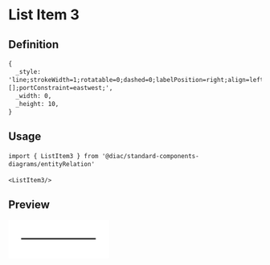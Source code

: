 # List Item 3

## Definition

```
{
  _style: 'line;strokeWidth=1;rotatable=0;dashed=0;labelPosition=right;align=left;verticalAlign=middle;spacingTop=0;spacingLeft=6;points=[];portConstraint=eastwest;',
  _width: 0,
  _height: 10,
}
```

## Usage

```
import { ListItem3 } from '@diac/standard-components-diagrams/entityRelation'

<ListItem3/>
```

## Preview

<img src="./list-item-3.png" width="200"/>
